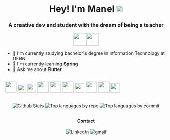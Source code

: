 <h1 align="center">Hey! I'm Manel <img src="https://media.giphy.com/media/hvRJCLFzcasrR4ia7z/giphy.gif" width="20px"> </h1>
<h3 align="center">A creative dev and student with the dream of being a teacher</h3>

<p align="center"> <img src="https://www.vectorlogo.zone/logos/linux/linux-icon.svg" width="40px"><img src="https://www.vectorlogo.zone/logos/archlinux/archlinux-icon.svg" width="40px"></p>

-   🔭 I'm currently studying bachelor's degree in Information Technology at UFRN
-   🌱 I'm currently learning **Spring**
-   💬 Ask me about **Flutter**

##

<img src="https://seeklogo.com/images/D/dart-logo-FDA1939EC4-seeklogo.com.png" width="35px"> <img src="https://seeklogo.com/images/F/firebase-logo-402F407EE0-seeklogo.com.png" width="25px"> <img src="https://seeklogo.com/images/F/flutter-logo-5086DD11C5-seeklogo.com.png" width="28px"> <img src="https://seeklogo.com/images/T/typescript-logo-B29A3F462D-seeklogo.com.png" width="35px"> <img src="https://seeklogo.com/images/S/spring-logo-9A2BC78AAF-seeklogo.com.png" width="35px"> <img src="https://seeklogo.com/images/G/git-logo-CD8D6F1C09-seeklogo.com.png" width="35px"> <img src="https://seeklogo.com/images/A/android-studio-logo-1EE788C6EC-seeklogo.com.png" width="30px"> <img src="https://seeklogo.com/images/V/visual-studio-code-logo-449D71944F-seeklogo.com.png" width="35px"> <img src="https://seeklogo.com/images/I/intellij-idea-logo-F0395EF783-seeklogo.com.png" width="35px"> <img src="https://seeklogo.com/images/V/vim-logo-A3E02B1F74-seeklogo.com.png" width="30px">

##

<div align="center">

![Github Stats](http://github-profile-summary-cards.vercel.app/api/cards/profile-details?username=manuelzzz&theme=github_dark)
![Top languages by repo](http://github-profile-summary-cards.vercel.app/api/cards/repos-per-language?username=manuelzzz&theme=github_dark) ![Top languages by commit](http://github-profile-summary-cards.vercel.app/api/cards/most-commit-language?username=manuelzzz&theme=github_dark)

##

#### Contact

[![Linkedin](https://img.shields.io/badge/LinkedIn-0077B5?style=for-the-badge&logo=linkedin&logoColor=white)](https://www.linkedin.com/in/manelll/) [![gmail](https://img.shields.io/badge/Gmail-D14836?style=for-the-badge&logo=gmail&logoColor=white)](mailto:testando.apps.manel@gmail.com)

</div>
